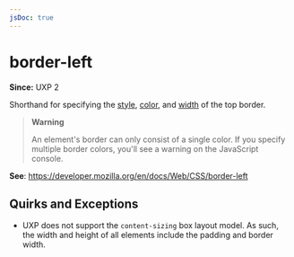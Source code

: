 ```yaml
---
jsDoc: true
---
```

# border-left

**Since:** UXP 2

Shorthand for specifying the [style](../border-left-style/), [color](../border-left-color/), and [width](../border-left-width) of the top border.

> **Warning**
>
> An element's border can only consist of a single color. If you specify
> multiple border colors, you'll see a warning on the JavaScript console.

**See**: https://developer.mozilla.org/en/docs/Web/CSS/border-left  

## Quirks and Exceptions

* UXP does not support the `content-sizing` box layout model. As such, the width and height of all elements include the padding and border width.